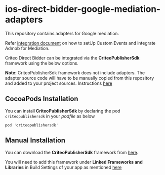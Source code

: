 # ios-direct-bidder-google-mediation-adapters

This repository contains adapters for Google mediation. 

Refer [integration document]() on how to setUp Custom Events and integrate Admob for Mediation.

Criteo Direct Bidder can be integrated via the __CriteoPublisherSdk__ framework using the below options.

__Note__: CriteoPublisherSdk framework does not include adapters. The adapter source code will have to be manually copied from this repository and added to your project sources.
Instructions [here]()

## CocoaPods Installation

You can install __CriteoPublisherSdk__ by declaring the pod ```criteopublishersdk``` in your _podfile_ as below

```
pod 'criteopublishersdk'
```

## Manual Installation

You can download the __CriteoPublisherSdk__ framework from [here](). 

You will need to add this framework under __Linked Frameworks and Libraries__ in Build Settings of your app
as mentioned [here](https://publisherdocs.criteotilt.com/sdk-ios/2.2/googleadmanager/#add-criteo-module)
